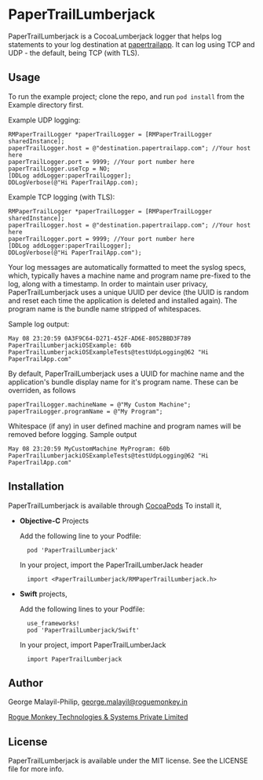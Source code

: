 # PaperTrailLumberjack
PaperTrailLumberjack is a CocoaLumberjack logger that helps log statements to your log destination at [papertrailapp](http://papertrailapp.com).
It can log using TCP and UDP - the default, being TCP (with TLS).

## Usage

To run the example project; clone the repo, and run `pod install` from the Example directory first.

Example UDP logging:

    RMPaperTrailLogger *paperTrailLogger = [RMPaperTrailLogger sharedInstance];
    paperTrailLogger.host = @"destination.papertrailapp.com"; //Your host here
    paperTrailLogger.port = 9999; //Your port number here    
    paperTrailLogger.useTcp = NO;
    [DDLog addLogger:paperTrailLogger];
    DDLogVerbose(@"Hi PaperTrailApp.com);

Example TCP logging (with TLS):

    RMPaperTrailLogger *paperTrailLogger = [RMPaperTrailLogger sharedInstance];
    paperTrailLogger.host = @"destination.papertrailapp.com"; //Your host here
    paperTrailLogger.port = 9999; //Your port number here    
    [DDLog addLogger:paperTrailLogger];
    DDLogVerbose(@"Hi PaperTrailApp.com");

Your log messages are automatically formatted to meet the syslog specs, which, typically haves a machine name and program name pre-fixed to the log, along with a timestamp. In order to maintain user privacy, PaperTrailLumberjack uses a unique UUID per device (the UUID is random and reset each time the application is deleted and installed again). The program name is the bundle name stripped of whitespaces.

Sample log output:

    May 08 23:20:59 0A3F9C64-D271-452F-AD6E-8052BBD3F789 PaperTrailLumberjackiOSExample: 60b PaperTrailLumberjackiOSExampleTests@testUdpLogging@62 "Hi PaperTrailApp.com"

By default, PaperTrailLumberjack uses a UUID for machine name and the application's bundle display name for it's program name. These can be overriden, as follows

    paperTrailLogger.machineName = @"My Custom Machine";
    paperTraiLogger.programName = @"My Program";

Whitespace (if any) in user defined machine and program names will be removed before logging. Sample output

    May 08 23:20:59 MyCustomMachine MyProgram: 60b PaperTrailLumberjackiOSExampleTests@testUdpLogging@62 "Hi PaperTrailApp.com"

## Installation

PaperTrailLumberjack is available through [CocoaPods](http://cocoapods.org) 
To install it,

+ **Objective-C** Projects
   
    Add the following line to your Podfile:

        pod 'PaperTrailLumberjack'


    In your project, import the PaperTrailLumberJack header

        import <PaperTrailLumberjack/RMPaperTrailLumberjack.h>


+ **Swift** projects, 

    Add the following lines to your Podfile:

        use_frameworks!
        pod 'PaperTrailLumberjack/Swift'

    In your project, import PaperTrailLumberJack
   
        import PaperTrailLumberjack

## Author

George Malayil-Philip, [george.malayil@roguemonkey.in](mailto:george.malayil@roguemonkey.in)

[Rogue Monkey Technologies & Systems Private Limited](http://www.roguemonkey.in)

## License

PaperTrailLumberjack is available under the MIT license. See the LICENSE file for more info.

